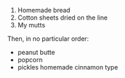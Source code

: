 1. Homemade bread
2. Cotton sheets dried on the line
3. My mutts

Then, in no particular order:
* peanut butte
* popcorn
* pickles homemade cinnamon type
